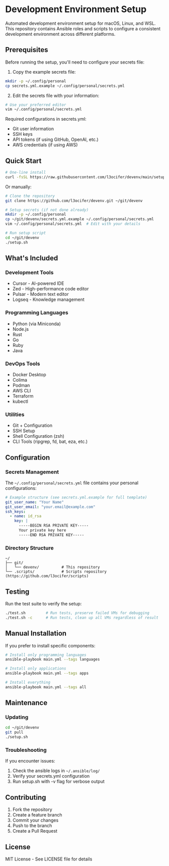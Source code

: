 # Development Environment Setup

Automated development environment setup for macOS, Linux, and WSL. This repository contains Ansible roles and scripts to configure a consistent development environment across different platforms.

## Prerequisites

Before running the setup, you'll need to configure your secrets file:

1. Copy the example secrets file:
```bash
mkdir -p ~/.config/personal
cp secrets.yml.example ~/.config/personal/secrets.yml
```

2. Edit the secrets file with your information:
```bash
# Use your preferred editor
vim ~/.config/personal/secrets.yml
```

Required configurations in secrets.yml:
- Git user information
- SSH keys
- API tokens (if using GitHub, OpenAI, etc.)
- AWS credentials (if using AWS)

## Quick Start

```bash
# One-line install
curl -fsSL https://raw.githubusercontent.com/l3ocifer/devenv/main/setup.sh | bash
```

Or manually:

```bash
# Clone the repository
git clone https://github.com/l3ocifer/devenv.git ~/git/devenv

# Setup secrets (if not done already)
mkdir -p ~/.config/personal
cp ~/git/devenv/secrets.yml.example ~/.config/personal/secrets.yml
vim ~/.config/personal/secrets.yml  # Edit with your details

# Run setup script
cd ~/git/devenv
./setup.sh
```

## What's Included

### Development Tools
- Cursor - AI-powered IDE
- Zed - High-performance code editor
- Pulsar - Modern text editor
- Logseq - Knowledge management

### Programming Languages
- Python (via Miniconda)
- Node.js
- Rust
- Go
- Ruby
- Java

### DevOps Tools
- Docker Desktop
- Colima
- Podman
- AWS CLI
- Terraform
- kubectl

### Utilities
- Git + Configuration
- SSH Setup
- Shell Configuration (zsh)
- CLI Tools (ripgrep, fd, bat, eza, etc.)

## Configuration

### Secrets Management
The `~/.config/personal/secrets.yml` file contains your personal configurations:
```yaml
# Example structure (see secrets.yml.example for full template)
git_user_name: "Your Name"
git_user_email: "your.email@example.com"
ssh_keys:
  - name: id_rsa
    key: |
      -----BEGIN RSA PRIVATE KEY-----
      Your private key here
      -----END RSA PRIVATE KEY-----
```

### Directory Structure

```
~/
├── git/
│   └── devenv/          # This repository
└── .scripts/            # Scripts repository (https://github.com/l3ocifer/scripts)
```

## Testing

Run the test suite to verify the setup:
```bash
./test.sh         # Run tests, preserve failed VMs for debugging
./test.sh -c      # Run tests, clean up all VMs regardless of result
```

## Manual Installation

If you prefer to install specific components:

```bash
# Install only programming languages
ansible-playbook main.yml --tags languages

# Install only applications
ansible-playbook main.yml --tags apps

# Install everything
ansible-playbook main.yml --tags all
```

## Maintenance

### Updating
```bash
cd ~/git/devenv
git pull
./setup.sh
```

### Troubleshooting
If you encounter issues:
1. Check the ansible logs in `~/.ansible/log/`
2. Verify your secrets.yml configuration
3. Run setup.sh with -v flag for verbose output

## Contributing

1. Fork the repository
2. Create a feature branch
3. Commit your changes
4. Push to the branch
5. Create a Pull Request

## License

MIT License - See LICENSE file for details
